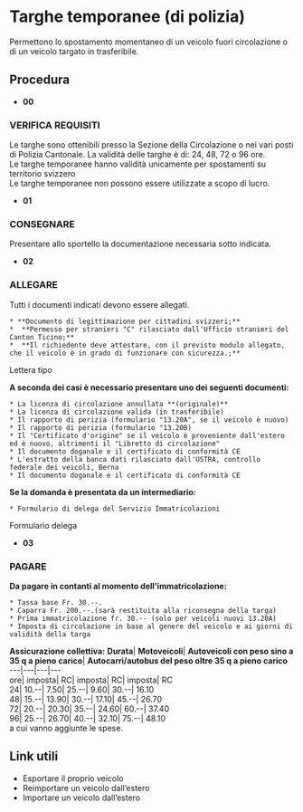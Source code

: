 # Targhe temporanee (di polizia)

Permettono lo spostamento momentaneo di un veicolo fuori circolazione o di un
veicolo targato in trasferibile.

## Procedura

  * **00**

###  VERIFICA REQUISITI

Le targhe sono ottenibili presso la Sezione della Circolazione o nei vari
posti di Polizia Cantonale. La validità delle targhe è di: 24, 48, 72 o 96
ore.  
Le targhe temporanee hanno validità unicamente per spostamenti su territorio
svizzero  
Le targhe temporanee non possono essere utilizzate a scopo di lucro.

  * **01**

###  CONSEGNARE

Presentare allo sportello la documentazione necessaria sotto indicata.

  * **02**

###  ALLEGARE

Tutti i documenti indicati devono essere allegati.  

    * **Documento di legittimazione per cittadini svizzeri;**
    *  **Permesso per stranieri "C" rilasciato dall'Ufficio stranieri del Canton Ticino;**
    *  **Il richiedente deve attestare, con il previsto modulo allegato, che il veicolo è in grado di funzionare con sicurezza.;**  
  
Lettera tipo

  
 **A seconda dei casi è necessario presentare uno dei seguenti documenti:**

    * La licenza di circolazione annullata **(originale)**
    * La licenza di circolazione valida (in trasferibile) 
    * Il rapporto di perizia (formulario "13.20A", se il veicolo è nuovo) 
    * Il rapporto di perizia (formulario "13.20B) 
    * Il "Certificato d'origine" se il veicolo è proveniente dall'estero ed è nuovo, altrimenti il "Libretto di circolazione" 
    * Il documento doganale e il certificato di conformità CE 
    * L'estratto della banca dati rilasciato dall'USTRA, controllo federale dei veicoli, Berna 
    * Il documento doganale e il certificato di conformità CE 
  
  
**Se la domanda è presentata da un intermediario:**

    * Formulario di delega del Servizio Immatricolazioni 
Formulario delega

  *  **03**

###  PAGARE

 **Da pagare in contanti al momento dell'immatricolazione:**

    * Tassa base Fr. 30.--.
    * Caparra Fr. 200.--.(sarà restituita alla riconsegna della targa)
    * Prima immatricolazione fr. 30.-- (solo per veicoli nuovi 13.20A)
    * Imposta di circolazione in base al genere del veicolo e ai giorni di validità della targa
 **Assicurazione collettiva:** **Durata**|  **Motoveicoli**|  **Autoveicoli
con peso sino a 35 q a pieno carico**|  **Autocarri/autobus del peso oltre 35
q a pieno carico**  
---|---|---|---  
ore| imposta| RC| imposta| RC| imposta| RC  
24| 10.--| 7.50| 25.--| 9.60| 30.--| 16.10  
48| 15.--| 13.90| 30.--| 17.10| 45.--| 26.70  
72| 20.--| 20.30| 35.--| 24.60| 60.--| 37.40  
96| 25.--| 26.70| 40.--| 32.10| 75.--| 48.10  
a cui vanno aggiunte le spese.

## Link utili

  * Esportare il proprio veicolo 
  * Reimportare un veicolo dall’estero 
  * Importare un veicolo dall’estero 

